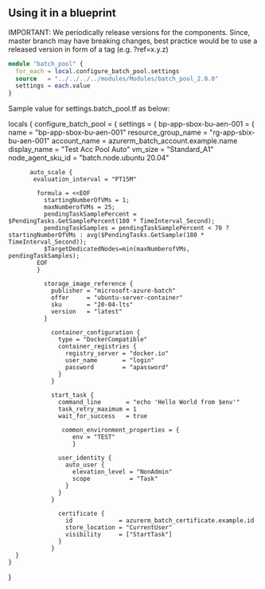 ## Using it in a blueprint

IMPORTANT: We periodically release versions for the components. Since, master branch may have breaking changes, best practice would be to use a released version in form of a tag (e.g. ?ref=x.y.z)

```terraform
module "batch_pool" {
  for_each = local.configure_batch_pool.settings
  source   = "../../../../modules/Modules/batch_pool_2.0.0"
  settings = each.value
}
```

Sample value for settings.batch_pool.tf as below:

locals {
  configure_batch_pool = {
    settings = {
      bp-app-sbox-bu-aen-001 = {
        name     = "bp-app-sbox-bu-aen-001"
        resource_group_name = "rg-app-sbix-bu-aen-001"
        account_name        = azurerm_batch_account.example.name
        display_name        = "Test Acc Pool Auto"
        vm_size             = "Standard_A1"
        node_agent_sku_id   = "batch.node.ubuntu 20.04"

          auto_scale {
           evaluation_interval = "PT15M"

            formula = <<EOF
              startingNumberOfVMs = 1;
              maxNumberofVMs = 25;
              pendingTaskSamplePercent = $PendingTasks.GetSamplePercent(180 * TimeInterval_Second);
              pendingTaskSamples = pendingTaskSamplePercent < 70 ? startingNumberOfVMs : avg($PendingTasks.GetSample(180 *   TimeInterval_Second));
              $TargetDedicatedNodes=min(maxNumberofVMs, pendingTaskSamples);
            EOF
            }

              storage_image_reference {
                publisher = "microsoft-azure-batch"
                offer     = "ubuntu-server-container"
                sku       = "20-04-lts"
                version   = "latest"
              }

                container_configuration {
                  type = "DockerCompatible"
                  container_registries {
                    registry_server = "docker.io"
                    user_name       = "login"
                    password        = "apassword"
                  }
                }

                start_task {
                  command_line       = "echo 'Hello World from $env'"
                  task_retry_maximum = 1
                  wait_for_success   = true

                   common_environment_properties = {
                      env = "TEST"
                      }

                  user_identity {
                    auto_user {
                      elevation_level = "NonAdmin"
                      scope           = "Task"
                    }
                  }
                }

                  certificate {
                    id             = azurerm_batch_certificate.example.id
                    store_location = "CurrentUser"
                    visibility     = ["StartTask"]
                  }
                }
      }
    }
  }

